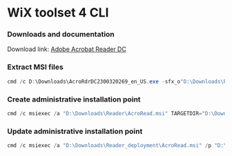 # WiX toolset 4 CLI
### Downloads and documentation
Download link: [Adobe Acrobat Reader DC](https://get.adobe.com/reader/enterprise/) <br />

### Extract MSI files
```powershell
cmd /c D:\Downloads\AcroRdrDC2300320269_en_US.exe -sfx_o"D:\Downloads\Reader" -sfx_ne
```
### Create administrative installation point
```powershell
cmd /c msiexec /a "D:\Downloads\Reader\AcroRead.msi" TARGETDIR="D:\Downloads\Reader_deployment"
```
### Update administrative installation point
```powershell
cmd /c msiexec /a "D:\Downloads\Reader_deployment\AcroRead.msi" /p "D:\Downloads\Reader\AcroRdrDCUpd2300320269.msp" TARGETDIR="D:\Downloads\Reader_deployment"
```